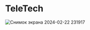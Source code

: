 # TeleTech
![Снимок экрана 2024-02-22 231917](https://github.com/Never61veUp/TeleTech/assets/134203994/a24ac448-0b90-4e48-a453-0c98da3b7869)
